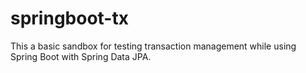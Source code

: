 # springboot-tx

This a basic sandbox for testing transaction management while using Spring Boot with Spring Data JPA.
